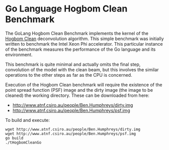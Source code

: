 Go Language Hogbom Clean Benchmark
==================================

The GoLang Hogbom Clean Benchmark implements the kernel of the
[Hogbom Clean](http://cdsads.u-strasbg.fr/abs/1974A%26AS...15..417H)
deconvolution algorithm. This simple benchmark was initially written to
benchmark the Intel Xeon Phi accelerator. This particular instance of the
benchmark measures the performance of the Go language and its environment.

This benchmark is quite minimal and actually omits the final step, convolution
of the model with the clean beam, but this involves the similar operations to
the other steps as far as the CPU is concerned.

Execution of the Hogbom Clean benchmark will require the existence of the point
spread function (PSF) image and the dirty image (the image to be cleaned) the
working directory.  These can be downloaded from here:

* http://www.atnf.csiro.au/people/Ben.Humphreys/dirty.img
* http://www.atnf.csiro.au/people/Ben.Humphreys/psf.img

To build and execute:

    wget http://www.atnf.csiro.au/people/Ben.Humphreys/dirty.img
    wget http://www.atnf.csiro.au/people/Ben.Humphreys/psf.img
    go build
    ./tHogbomCleanGo
